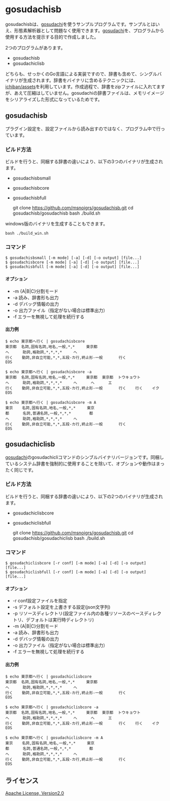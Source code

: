 # gosudachisb

gosudachisbは、[gosudachi](https://github.com/msnoigrs/gosudachi)を使うサンプルプログラムです。サンプルとはいえ、形態素解析器として問題なく使用できます。[gosudachi](https://github.com/msnoigrs/gosudachi)を、プログラムから使用する方法を提示する目的で作成しました。

2つのプログラムがあります。

-   gosudachisb
-   gosudachiclisb

どちらも、せっかくのGo言語による実装ですので、辞書も含めて、シングルバイナリが生成されます。辞書をバイナリに含めるテクニックには、[ichiban/assets](https://github.com/ichiban/assets)を利用しています。作成過程で、辞書をzipファイルに入れてますが、あえて圧縮はしていません。gosudachiの辞書ファイルは、メモリイメージをシリアライズした形式になっているためです。


## gosudachisb

プラグイン設定を、設定ファイルから読み出すのではなく、プログラム中で行っています。


### ビルド方法

ビルドを行うと、同梱する辞書の違いにより、以下の3つのバイナリが生成されます。

-   gosudachisbsmall
-   gosudachisbcore
-   gosudachisbfull

    git clone https://github.com/msnoigrs/gosudachisb.git
    cd gosudachisb/gosudachisb
    bash ./build.sh

windows版のバイナリを生成することもできます。

    bash ./build_win.sh


### コマンド

    $ gosudachisbsmall [-m mode] [-a] [-d] [-o output] [file...]
    $ gosudachisbcore [-m mode] [-a] [-d] [-o output] [file...]
    $ gosudachisbfull [-m mode] [-a] [-d] [-o output] [file...]


#### オプション

-   -m {A|B|C}分割モード
-   -a 読み、辞書形も出力
-   -d デバッグ情報の出力
-   -o 出力ファイル（指定がない場合は標準出力）
-   -f エラーを無視して処理を続行する


#### 出力例

    $ echo 東京都へ行く | gosudachisbcore
    東京都  名詞,固有名詞,地名,一般,*,*     東京都
    へ      助詞,格助詞,*,*,*,*     へ
    行く    動詞,非自立可能,*,*,五段-カ行,終止形-一般       行く
    EOS
    
    $ echo 東京都へ行く | gosudachisbcore -a
    東京都  名詞,固有名詞,地名,一般,*,*     東京都  東京都  トウキョウト
    へ      助詞,格助詞,*,*,*,*     へ      へ      エ
    行く    動詞,非自立可能,*,*,五段-カ行,終止形-一般       行く    行く    イク
    EOS
    
    $ echo 東京都へ行く | gosudachisbcore -m A
    東京    名詞,固有名詞,地名,一般,*,*     東京
    都      名詞,普通名詞,一般,*,*,*        都
    へ      助詞,格助詞,*,*,*,*     へ
    行く    動詞,非自立可能,*,*,五段-カ行,終止形-一般       行く
    EOS


## gosudachiclisb

[gosudachi](https://github.com/msnoigrs/gosudachi)のgosudachicliコマンドのシンブルバイナリバージョンです。同梱しているシステム辞書を強制的に使用することを除いて、オプションや動作はまったく同じです。


### ビルド方法

ビルドを行うと、同梱する辞書の違いにより、以下の2つのバイナリが生成されます。

-   gosudachiclisbcore
-   gosudachiclisbfull

    git clone https://github.com/msnoigrs/gosudachisb.git
    cd gosudachisb/gosudachiclisb
    bash ./build.sh


### コマンド

    $ gosudachiclisbcore [-r conf] [-m mode] [-a] [-d] [-o output] [file...]
    $ gosudachiclisbfull [-r conf] [-m mode] [-a] [-d] [-o output] [file...]


#### オプション

-   -r conf設定ファイルを指定
-   -s デフォルト設定を上書きする設定(json文字列)
-   -p リソースディレクトリ(設定ファイル内の各種リソースのベースディレクトリ、デフォルトは実行時ディレクトリ)
-   -m {A|B|C}分割モード
-   -a 読み、辞書形も出力
-   -d デバッグ情報の出力
-   -o 出力ファイル（指定がない場合は標準出力）
-   -f エラーを無視して処理を続行する


#### 出力例

    $ echo 東京都へ行く | gosudachiclisbcore
    東京都  名詞,固有名詞,地名,一般,*,*     東京都
    へ      助詞,格助詞,*,*,*,*     へ
    行く    動詞,非自立可能,*,*,五段-カ行,終止形-一般       行く
    EOS
    
    $ echo 東京都へ行く | gosudachiclisbcore -a
    東京都  名詞,固有名詞,地名,一般,*,*     東京都  東京都  トウキョウト
    へ      助詞,格助詞,*,*,*,*     へ      へ      エ
    行く    動詞,非自立可能,*,*,五段-カ行,終止形-一般       行く    行く    イク
    EOS
    
    $ echo 東京都へ行く | gosudachiclisbcore -m A
    東京    名詞,固有名詞,地名,一般,*,*     東京
    都      名詞,普通名詞,一般,*,*,*        都
    へ      助詞,格助詞,*,*,*,*     へ
    行く    動詞,非自立可能,*,*,五段-カ行,終止形-一般       行く
    EOS


## ライセンス

[Apache License, Version2.0](http://www.apache.org/licenses/LICENSE-2.0.html)
